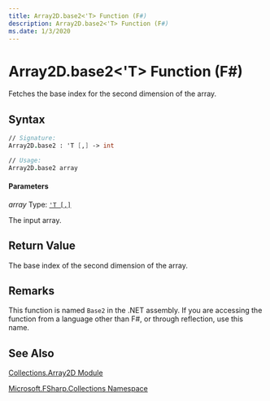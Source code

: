```yaml
---
title: Array2D.base2<'T> Function (F#)
description: Array2D.base2<'T> Function (F#)
ms.date: 1/3/2020
---
```


# Array2D.base2<'T> Function (F#)

Fetches the base index for the second dimension of the array.

## Syntax

```fsharp
// Signature:
Array2D.base2 : 'T [,] -> int

// Usage:
Array2D.base2 array
```

#### Parameters
*array*
Type: [`'T [,]`](../core.['t]-type-2d-[fsharp].md)

The input array.

## Return Value

The base index of the second dimension of the array.

## Remarks
This function is named `Base2` in the .NET assembly. If you are accessing the function from a language other than F#, or through reflection, use this name.

## See Also
[Collections.Array2D Module](index.md)

[Microsoft.FSharp.Collections Namespace](../Microsoft.FSharp.Collections-Namespace.md)